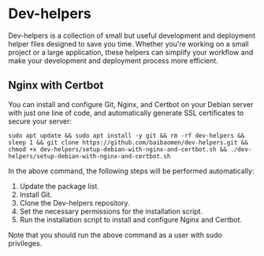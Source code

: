 # Dev-helpers

Dev-helpers is a collection of small but useful development and deployment helper files designed to save you time. Whether you're working on a small project or a large application, these helpers can simplify your workflow and make your development and deployment process more efficient.

## Nginx with Certbot

You can install and configure Git, Nginx, and Certbot on your Debian server with just one line of code, and automatically generate SSL certificates to secure your server:
```
sudo apt update && sudo apt install -y git && rm -rf dev-helpers && sleep 1 && git clone https://github.com/baibaomen/dev-helpers.git && chmod +x dev-helpers/setup-debian-with-nginx-and-certbot.sh && ./dev-helpers/setup-debian-with-nginx-and-certbot.sh
```
In the above command, the following steps will be performed automatically:

1. Update the package list.
2. Install Git.
3. Clone the Dev-helpers repository.
4. Set the necessary permissions for the installation script.
5. Run the installation script to install and configure Nginx and Certbot.

Note that you should run the above command as a user with sudo privileges.
